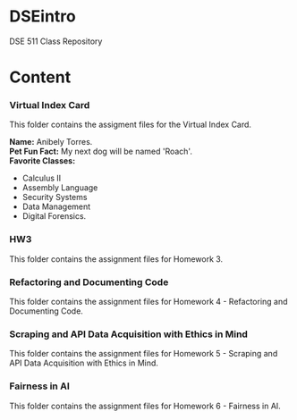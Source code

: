 # DSEintro
DSE 511 Class Repository

# Content

### Virtual Index Card

This folder contains the assigment files for the Virtual Index Card.

**Name:** Anibely Torres. \
**Pet Fun Fact:** My next dog will be named 'Roach'. \
**Favorite Classes:** 
- Calculus II
- Assembly Language
- Security Systems
- Data Management
- Digital Forensics. 

### HW3

This folder contains the assignment files for Homework 3.


### Refactoring and Documenting Code

This folder contains the assignment files for Homework 4 - Refactoring and Documenting Code.

### Scraping and API Data Acquisition with Ethics in Mind

This folder contains the assignment files for Homework 5 - Scraping and API Data Acquisition with Ethics in Mind.

### Fairness in AI

This folder contains the assignment files for Homework 6 - Fairness in AI. 